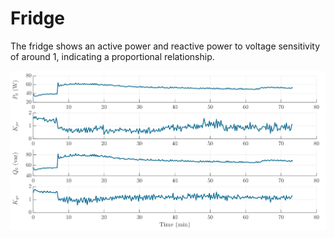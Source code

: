 # Fridge
The fridge shows an active power and reactive power to voltage sensitivity of around 1, indicating a proportional relationship.

![Fridge](../z_Sensitivity_img/Fridge.svg)
